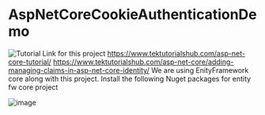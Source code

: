 # AspNetCoreCookieAuthenticationDemo


![Tutorial Link for this project](https://www.tektutorialshub.com/asp-net-core/user-registration-login-using-cookie-authentication-asp-net-core/)
https://www.tektutorialshub.com/asp-net-core-tutorial/
https://www.tektutorialshub.com/asp-net-core/adding-managing-claims-in-asp-net-core-identity/
We are using EnityFramework core along with this project. Install the following Nuget packages for entity fw core project

![image](https://github.com/abduzalam/AspNetCoreCookieAuthenticationDemo/assets/32676744/aab7d28b-fd15-4552-b468-d793d3ea3bc0)

